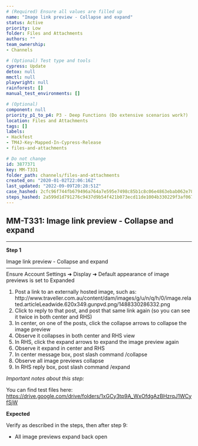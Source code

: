 ```yaml
---
# (Required) Ensure all values are filled up
name: "Image link preview - Collapse and expand"
status: Active
priority: Low
folder: Files and Attachments
authors: ""
team_ownership: 
- Channels

# (Optional) Test type and tools
cypress: Update
detox: null
mmctl: null
playwright: null
rainforest: []
manual_test_environments: []

# (Optional)
component: null
priority_p1_to_p4: P3 - Deep Functions (Do extensive scenarios work?)
location: Files and Attachments
tags: []
labels: 
- Hackfest
- TM4J-Key-Mapped-In-Cypress-Release
- files-and-attachments

# Do not change
id: 3877371
key: MM-T331
folder_path: channels/files-and-attachments
created_on: "2020-01-02T22:06:16Z"
last_updated: "2022-09-09T20:28:51Z"
case_hashed: 2cfc96f744fb679496a764a7e595e7498c85b1c8c06e4863ebab062e784144c3a3c9e7b33c57340ed6693e02550da30d
steps_hashed: 2a599d1d791276c9437d9b54f421b073ecd11de1004b330229f3af067746cddd7aacf512781dd575cf171adf3bd39954
---
```


## MM-T331: Image link preview - Collapse and expand

---

**Step 1**

Image link preview - Collapse and expand\
–––––––––––––––––––––––––\
Ensure Account Settings ➜ Display ➜ Default appearance of image previews is set to Expanded

1. Post a link to an externally hosted image, such as:
   \
   http\://www\.traveller.com.au/content/dam/images/g/u/n/q/h/0/image.related.articleLeadwide.620x349.gunpvd.png/1488330286332.png
2. Click to reply to that post, and post that same link again (so you can see it twice in both center and RHS)
3. In center, on one of the posts, click the collapse arrows to collapse the image preview
4. Observe it collapses in both center and RHS view
5. In RHS, click the expand arrows to expand the image preview again
6. Observe it expand in center and RHS
7. In center message box, post slash command /collapse
8. Observe all image previews collapse
9. In RHS reply box, post slash command /expand

_Important notes about this step:_

You can find test files here: [](https://drive.google.com/drive/folders/1xGCy3tp9A_WxOfdgAzBHzrqJ1WCyfSjW) <https://drive.google.com/drive/folders/1xGCy3tp9A_WxOfdgAzBHzrqJ1WCyfSjW>

**Expected**

Verify as described in the steps, then after step 9:

- All image previews expand back open
